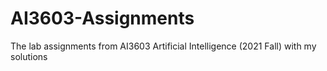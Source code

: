 # AI3603-Assignments
The lab assignments from AI3603 Artificial Intelligence (2021 Fall) with my solutions
